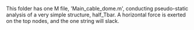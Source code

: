 This folder has one M file, 'Main_cable_dome.m', conducting pseudo-static analysis of a very simple structure, half_Tbar. A horizontal force is exerted on the top nodes, and the one string will slack.

